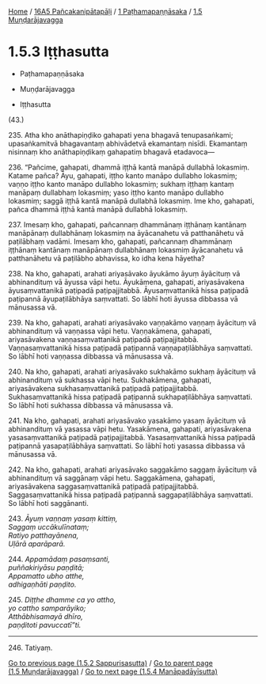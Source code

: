 
[Home](/) / [16A5 Pañcakanipātapāḷi](../../../16A5.md) / [1 Paṭhamapaṇṇāsaka](../../1.md) / [1.5 Muṇḍarājavagga](../1.5.md)

# 1.5.3 Iṭṭhasutta

* Paṭhamapaṇṇāsaka

* Muṇḍarājavagga

* Iṭṭhasutta

(43.)

235\. Atha kho anāthapiṇḍiko gahapati yena bhagavā tenupasaṅkami; upasaṅkamitvā bhagavantaṃ abhivādetvā ekamantaṃ nisīdi. Ekamantaṃ nisinnaṃ kho anāthapiṇḍikaṃ gahapatiṃ bhagavā etadavoca—

236\. “Pañcime, gahapati, dhammā iṭṭhā kantā manāpā dullabhā lokasmiṃ. Katame pañca? Āyu, gahapati, iṭṭho kanto manāpo dullabho lokasmiṃ; vaṇṇo iṭṭho kanto manāpo dullabho lokasmiṃ; sukhaṃ iṭṭhaṃ kantaṃ manāpaṃ dullabhaṃ lokasmiṃ; yaso iṭṭho kanto manāpo dullabho lokasmiṃ; saggā iṭṭhā kantā manāpā dullabhā lokasmiṃ. Ime kho, gahapati, pañca dhammā iṭṭhā kantā manāpā dullabhā lokasmiṃ.

237\. Imesaṃ kho, gahapati, pañcannaṃ dhammānaṃ iṭṭhānaṃ kantānaṃ manāpānaṃ dullabhānaṃ lokasmiṃ na āyācanahetu vā patthanāhetu vā paṭilābhaṃ vadāmi. Imesaṃ kho, gahapati, pañcannaṃ dhammānaṃ iṭṭhānaṃ kantānaṃ manāpānaṃ dullabhānaṃ lokasmiṃ āyācanahetu vā patthanāhetu vā paṭilābho abhavissa, ko idha kena hāyetha?

238\. Na kho, gahapati, arahati ariyasāvako āyukāmo āyuṃ āyācituṃ vā abhinandituṃ vā āyussa vāpi hetu. Āyukāmena, gahapati, ariyasāvakena āyusaṃvattanikā paṭipadā paṭipajjitabbā. Āyusaṃvattanikā hissa paṭipadā paṭipannā āyupaṭilābhāya saṃvattati. So lābhī hoti āyussa dibbassa vā mānusassa vā.

239\. Na kho, gahapati, arahati ariyasāvako vaṇṇakāmo vaṇṇaṃ āyācituṃ vā abhinandituṃ vā vaṇṇassa vāpi hetu. Vaṇṇakāmena, gahapati, ariyasāvakena vaṇṇasaṃvattanikā paṭipadā paṭipajjitabbā. Vaṇṇasaṃvattanikā hissa paṭipadā paṭipannā vaṇṇapaṭilābhāya saṃvattati. So lābhī hoti vaṇṇassa dibbassa vā mānusassa vā.

240\. Na kho, gahapati, arahati ariyasāvako sukhakāmo sukhaṃ āyācituṃ vā abhinandituṃ vā sukhassa vāpi hetu. Sukhakāmena, gahapati, ariyasāvakena sukhasaṃvattanikā paṭipadā paṭipajjitabbā. Sukhasaṃvattanikā hissa paṭipadā paṭipannā sukhapaṭilābhāya saṃvattati. So lābhī hoti sukhassa dibbassa vā mānusassa vā.

241\. Na kho, gahapati, arahati ariyasāvako yasakāmo yasaṃ āyācituṃ vā abhinandituṃ vā yasassa vāpi hetu. Yasakāmena, gahapati, ariyasāvakena yasasaṃvattanikā paṭipadā paṭipajjitabbā. Yasasaṃvattanikā hissa paṭipadā paṭipannā yasapaṭilābhāya saṃvattati. So lābhī hoti yasassa dibbassa vā mānusassa vā.

242\. Na kho, gahapati, arahati ariyasāvako saggakāmo saggaṃ āyācituṃ vā abhinandituṃ vā saggānaṃ vāpi hetu. Saggakāmena, gahapati, ariyasāvakena saggasaṃvattanikā paṭipadā paṭipajjitabbā. Saggasaṃvattanikā hissa paṭipadā paṭipannā saggapaṭilābhāya saṃvattati. So lābhī hoti saggānanti.

243\. _Āyuṃ vaṇṇaṃ yasaṃ kittiṃ,_  
_Saggaṃ uccākulīnataṃ;_  
_Ratiyo patthayānena,_  
_Uḷārā aparāparā._  


244\. _Appamādaṃ pasaṃsanti,_  
_puññakiriyāsu paṇḍitā;_  
_Appamatto ubho atthe,_  
_adhigaṇhāti paṇḍito._  


245\. _Diṭṭhe dhamme ca yo attho,_  
_yo cattho samparāyiko;_  
_Atthābhisamayā dhīro,_  
_paṇḍitoti pavuccatī”ti._  


---

246\. Tatiyaṃ.



[Go to previous page (1.5.2 Sappurisasutta)](1.5.2.md) / [Go to parent page (1.5 Muṇḍarājavagga)](../1.5.md) / [Go to next page (1.5.4 Manāpadāyīsutta)](1.5.4.md)


